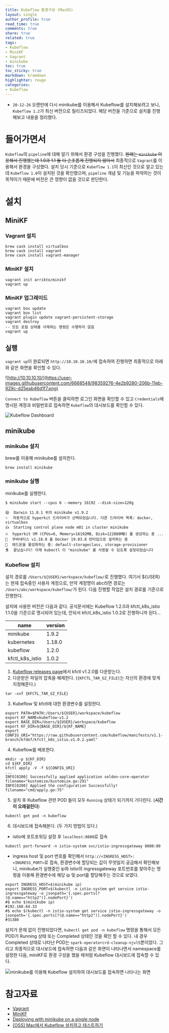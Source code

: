 ```yaml
---
title: Kubeflow 환경구성 (MacOS)
layout: single
author_profile: true
read_time: true
comments: true
share: true
related: true
tags:
- Kubeflow
- MiniKF
- Vagrant
- minikube
toc: true
toc_sticky: true
markdown: kramdown
highlighter: rouge
categories:
- Kubeflow
---
```


* `20-12-26` 오랜만에 다시 minikube를 이용해서 Kubeflow를 설치해보려고 보니, `Kubeflow 1.2`가 최신 버전으로 릴리즈되었다. 해당 버전을 기준으로 설치를 진행해보고 내용을 정리했다. 

# 들어가면서
`Kubeflow`의 `pipeline`에 대해 알기 위해서 환경 구성을 진행했다. <del>원래는 `minikube` 이용해서 진행했는데 1.0과 1.1 둘 다 순조롭게 진행되지 않아서</del> 최종적으로 `Vagrant`를 이용해서 환경을 구성했다. 설치 당시 기준으로 `Kubeflow 1.1`이 최신인 것으로 알고 있는데 `Kubeflow 1.0`이 설치된 것을 확인했으며, `pipeline` 개념 및 기능을 파악하는 것이 목적이기 때문에 버전은 큰 영향이 없을 것으로 판단한다.

# 설치

## MiniKF

### Vagrant 설치
```shell
brew cask install virtualbox
brew cask install vagrant
brew cask install vagrant-manager  
```

### MiniKF 설치
```shell
vagrant init arrikto/minikf
vagrant up
```

### MiniKF 업그레이드
```shell
vagrant box update
vagrant box list
vagrant plugin update vagrant-persistent-storage  
vagrant destroy
-- 모든 로컬 상태를 삭제하는 명령은 수행하지 않음  
vagrant up
```

## 실행
`vagrant up`이 완료되면 `http://10.10.10.10/`에 접속하여 진행하면 최종적으로 아래와 같은 화면을 확인할 수 있다. 

![http://10.10.10.10/](https://user-images.githubusercontent.com/6668548/98359276-4e2b9280-206b-11eb-929c-d25eab46d1f7.png)

`Connect to Kubeflow` 버튼을 클릭하면 로그인 화면을 확인할 수 있고 `Credentials`에 명시된 계정과 비밀번호로 접속하면 `Kubeflow`의 대시보드를 확인할 수 있다.

![Kubeflow Dashboard](https://user-images.githubusercontent.com/6668548/98359743-06593b00-206c-11eb-9b39-8f94ee698734.png)

## minikube

### minikube 설치
brew를 이용해 minikube를 설치한다.

```shell
brew install minikube
```

### minikube 실행
minikube를 실행한다.

```shell
$ minikube start --cpus 6 --memory 16192 --disk-size=120g

😄  Darwin 11.0.1 위의 minikube v1.9.2
✨  자동적으로 hyperkit 드라이버가 선택되었습니다. 다른 드라이버 목록: docker, virtualbox
👍  Starting control plane node m01 in cluster minikube
🔥  hyperkit VM (CPUs=6, Memory=16192MB, Disk=122880MB) 를 생성하는 중 ...
🐳  쿠버네티스 v1.18.0 을 Docker 19.03.8 런타임으로 설치하는 중
🌟  애드온을 활성화하는 중: default-storageclass, storage-provisioner
🏄  끝났습니다! 이제 kubectl 이 "minikube" 를 사용할 수 있도록 설정되었습니다
```

### Kubeflow 설치
설치 경로를 `/Users/${USER}/workspace/kubeflow/`로 진행했다. 여기서 ${USER}는 현재 접속중인 사용자 계정으로, 만약 계정명이 abc라면 경로는 `/Users/abc/workspace/kubeflow/`가 된다.  다음 진행할 작업은 설치 경로를 기준으로 진행한다.

설치에 사용한 버전은 다음과 같다. 공식문서에는 Kubeflow 1.2.0과 kfctl_k8s_istio 1.1.0을 기준으로 명시되어 있는데, 안되서 kfctl_k8s_istio 1.0.2로 진행하니까 된다...

name | version 
 --- | ---
minikube | 1.9.2
kubernetes | 1.18.0
kubeflow | 1.2.0
kfctl_k8s_istio | 1.0.2

1. [Kubeflow releases page](https://github.com/kubeflow/kfctl/releases/)에서 kfctl v1.2.0를 다운받는다. 
2. 다운받은 파일의 압축을 해제한다. (`{KFCTL_TAR_GZ_FILE}`는 자신의 환경에 맞게 지정해준다.)
```shell
tar -xvf {KFCTL_TAR_GZ_FILE}
```
3. Kubeflow 및 kfctl에 대한 환경변수를 설정한다.
```shell
export PATH=$PATH:/Users/${USER}/workspace/kubeflow
export KF_NAME=kubeflow-v1.2
export BASE_DIR=/Users/${USER}/workspace/kubeflow
export KF_DIR=${BASE_DIR}/${KF_NAME}
export CONFIG_URI="https://raw.githubusercontent.com/kubeflow/manifests/v1.1-branch/kfdef/kfctl_k8s_istio.v1.0.2.yaml" 
```
4. Kubeflow를 배포한다.
```shell
mkdir -p ${KF_DIR}
cd ${KF_DIR}
kfctl apply -V -f ${CONFIG_URI}
...
INFO[0200] Successfully applied application seldon-core-operator  filename="kustomize/kustomize.go:291"
INFO[0200] Applied the configuration Successfully!       filename="cmd/apply.go:75"
```
5. 설치 후 Kubeflow 관련 POD 들이 모두  `Running` 상태가 되기까지 기다린다. (**시간이 오래걸린다**)
```shell
kubectl get pod -n kubeflow
```
6. 대시보드에 접속해본다. (두 가지 방법이 있다.)
* istio에 포트포워딩 설정 후 `localhost:8080`로 접속
```shell
kubectl port-forward -n istio-system svc/istio-ingressgateway 8080:80
```
* ingress host 및 port 번호를 확인해서 `http://<INGRESS_HOST>:<INGRESS_PORT>`로 접속, 환경변수에 할당되는 값이 무엇일지 궁금해서 확인해보니, minikube가 실행중인 ip와 istio의 ingressgateway 포트번호를 찾아주는 명령을 이용해 환경변수에 해당 ip 및 port를 할당해주는 것으로 보였다.
```shell
export INGRESS_HOST=$(minikube ip)
export INGRESS_PORT=$(kubectl -n istio-system get service istio-ingressgateway -o jsonpath='{.spec.ports[?(@.name=="http2")].nodePort}')
#$ echo $(minikube ip)
#192.168.64.33
#$ echo $(kubectl -n istio-system get service istio-ingressgateway -o jsonpath='{.spec.ports[?(@.name=="http2")].nodePort}')
#31380
```

설치가 문제 없이 진행되었다면, `kubectl get pod -n kubeflow` 명령을 통해서 모든 POD가 Running 상태 또는 Completed 상태인 것을 확인 할 수 있다. 내 경우 Completed 상태로 나타난 POD는 `spark-operatorcrd-cleanup-njvl5`뿐이었다. 그리고 최종적으로 대시보드에 접속하면 다음과 같은 화면이 나타나면서 namespace를 설정한 다음, miniKF로 환경 구성을 했을 때처럼 Kubeflow 대시보드에 접속할 수 있다.

![minikube를 이용해 Kubeflow 설치하여 대시보드를 접속하면 나타나는 화면](https://user-images.githubusercontent.com/6668548/103151636-26cb8900-47c3-11eb-872e-42988e3a8db5.png)

# 참고자료
* [Vagrant](https://sourabhbajaj.com/mac-setup/Vagrant/README.html)
* [MiniKF](https://www.kubeflow.org/docs/started/workstation/getting-started-minikf/)
* [Deploying with minikube on a single node](https://www.kubeflow.org/docs/started/workstation/minikube-linux/)
* [[OSS] Mac에서 Kubeflow 설치하고 테스트하기](https://magoker.tistory.com/93)
